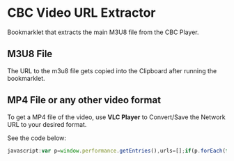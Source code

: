 # CBC Video URL Extractor
Bookmarklet that extracts the main M3U8 file from the CBC Player.

## M3U8 File
The URL to the m3u8 file gets copied into the Clipboard after running the bookmarklet.

## MP4 File or any other video format
To get a MP4 file of the video, use **VLC Player** to Convert/Save the Network URL to your desired format.


See the code below:

```javascript
javascript:var p=window.performance.getEntries(),urls=[];if(p.forEach(function(e){e.name.indexOf("m3u8")>0&&e.name.indexOf("index_0")>0&&urls.push(e.name)}),1==urls.length){var url=urls[0].substring(0,urls[0].indexOf("?"));navigator.clipboard.writeText(url),alert("Video URL Copied")}else urls.length>1?(console.log(urls),alert("Multuple URLs detected - see console")):alert("No video detected - play the video first");
```
